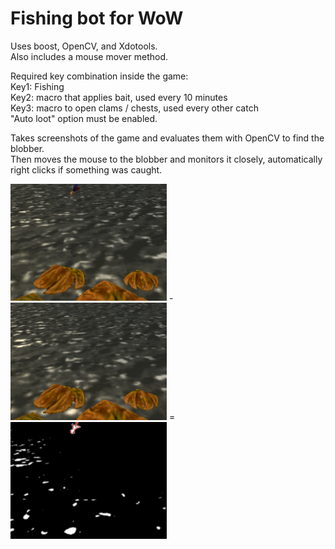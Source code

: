 # Fishing bot for WoW  

Uses boost, OpenCV, and Xdotools.  
Also includes a mouse mover method.  

Required key combination inside the game:  
Key1: Fishing  
Key2: macro that applies bait, used every 10 minutes  
Key3: macro to open clams / chests, used every other catch  
"Auto loot" option must be enabled.  

Takes screenshots of the game and evaluates them with OpenCV to find the blobber.  
Then moves the mouse to the blobber and monitors it closely, automatically right clicks if something was caught.


<img src="https://github.com/Lumajord/fishing_bot/blob/main/with_blobber.png" width="250"> - <img src="https://github.com/Lumajord/fishing_bot/blob/main/background.png" width="250"> = <img src="https://github.com/Lumajord/fishing_bot/blob/main/difference.png" width="250">  
